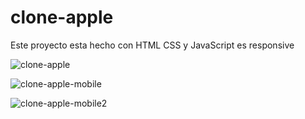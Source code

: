 # clone-apple
Este proyecto esta hecho con HTML CSS y JavaScript es responsive

![clone-apple](https://user-images.githubusercontent.com/53599271/121346809-da19db80-c926-11eb-8a74-c32f4e0afb9b.PNG)


![clone-apple-mobile](https://user-images.githubusercontent.com/53599271/121346833-df772600-c926-11eb-9067-2531d0da0873.PNG)


![clone-apple-mobile2](https://user-images.githubusercontent.com/53599271/121346844-e30aad00-c926-11eb-808f-befed9e976f1.PNG)
